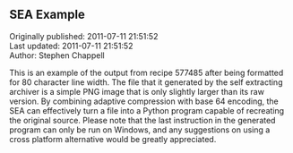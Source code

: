 ## SEA Example  
Originally published: 2011-07-11 21:51:52  
Last updated: 2011-07-11 21:51:52  
Author: Stephen Chappell  
  
This is an example of the output from recipe 577485 after being formatted for 80 character line width. The file that it generated by the self extracting archiver is a simple PNG image that is only slightly larger than its raw version. By combining adaptive compression with base 64 encoding, the SEA can effectively turn a file into a Python program capable of recreating the original source. Please note that the last instruction in the generated program can only be run on Windows, and any suggestions on using a cross platform alternative would be greatly appreciated.